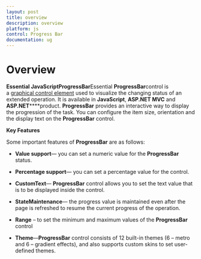 ```yaml
---
layout: post
title: overview
description: overview
platform: js
control: Progress Bar
documentation: ug
---
```


# Overview

**Essential JavaScript****Progress****Bar**Essential **ProgressBar**control is a [graphical control element](http://en.wikipedia.org/wiki/Graphical_control_element) used to visualize the changing status of an extended operation. It is available in **JavaScript**, **ASP.NET MVC** and **ASP.NET******product. **ProgressBar** provides an interactive way to display the progression of the task. You can configure the item size, orientation and the display text on the **ProgressBar** control.

**Key Features**

Some important features of **ProgressBar** are as follows:

* **Value support**— you can set a numeric value for the **ProgressBar** status.

* **Percentage support**— you can set a percentage value for the control.

* **CustomText**— **ProgressBar** control allows you to set the text value that is to be displayed inside the control.

* **StateMaintenance**— the progress value is maintained even after the page is refreshed to resume the current progress of the operation.

* **Range** – to set the minimum and maximum values of the **ProgressBar** control

* **Theme**—**ProgressBar** control consists of 12 built-in themes (6 – metro and 6 – gradient effects), and also supports custom skins to set user-defined themes.

